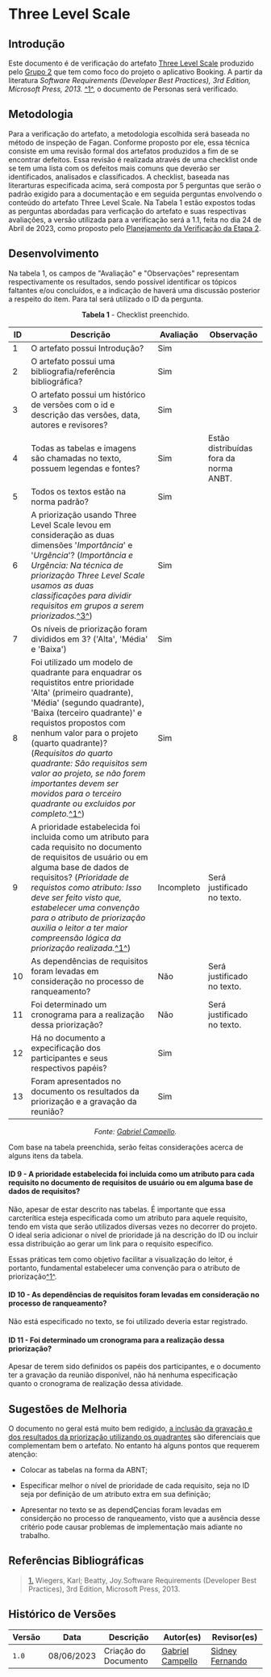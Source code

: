 # Three Level Scale

## Introdução

Este documento é de verificação do artefato [Three Level Scale](https://requisitos-de-software.github.io/2023.1-Booking/elicitacao/threeLevelScale/) produzido pelo [Grupo 2](https://requisitos-de-software.github.io/2023.1-Booking/) que tem como foco do projeto o aplicativo Booking. A partir da literatura _Software Requirements (Developer Best Practices), 3rd Edition, Microsoft Press, 2013._ <a id="FTF1" href="#FTF1Ref">^1^</a>, o documento de Personas será verificado.

## Metodologia

Para a verificação do artefato, a metodologia escolhida será baseada no método de inspeção de Fagan. Conforme proposto por ele, essa técnica consiste em uma revisão formal dos artefatos produzidos a fim de se encontrar defeitos. Essa revisão é realizada através de uma checklist onde se tem uma lista com os defeitos mais comuns que deverão ser identificados, analisados e classificados. A checklist, baseada nas literarturas especificada acima, será composta por 5 perguntas que serão o padrão exigido para a documentação e em seguida perguntas envolvendo o conteúdo do artefato Three Level Scale. Na Tabela 1 estão expostos todas as perguntas abordadas para verficação do artefato e suas respectivas avaliações, a versão utilizada para a verificação será a 1.1, feita no dia 24 de Abril de 2023, como proposto pelo [Planejamento da Verificação da Etapa 2](adicionar_link_da_pagina_aqui).

## Desenvolvimento

Na tabela 1, os campos de "Avaliação" e "Observações" representam respectivamente os resultados, sendo possível identificar os tópicos faltantes e/ou concluídos, e a indicação de haverá uma discussão posterior a respeito do item. Para tal será utilizado o ID da pergunta.

<center>

**Tabela 1** - Checklist preenchido.

| ID  | Descrição                                                                                              | Avaliação | Observação |
| --- | ------------------------------------------------------------------------------------------------------ | --------- | --------- |
| 1   | O artefato possui Introdução?                                                                          |    Sim       |     |
| 2   | O artefato possui uma bibliografia/referência bibliográfica?                                           |    Sim       |   |
| 3   | O artefato possui um histórico de versões com o id e descrição das versões, data, autores e revisores? |     Sim      |  |
| 4   | Todas as tabelas e imagens são chamadas no texto, possuem legendas e fontes?                           |     Sim      | Estão distribuídas fora da norma ANBT. |
| 5   | Todos os textos estão na norma padrão?                                                                |    Sim       | 
| 6   |   A priorização usando Three Level Scale levou em consideração as duas dimensões '_Importância_' e '_Urgência_'? (_Importância e Urgência: Na técnica de priorização Three Level Scale usamos as duas classificações para dividir requisitos em grupos a serem priorizados._<a id="FTF3" href="#FTF3Ref">^3^</a>)   |     Sim      |
| 7   |     Os níveis de priorização foram divididos em 3? ('Alta', 'Média' e 'Baixa')                |    Sim       |
| 8   |  Foi utilizado um modelo de quadrante para enquadrar os requistitos entre prioridade 'Alta' (primeiro quadrante), 'Média' (segundo quadrante), 'Baixa (terceiro quadrante)' e requistos propostos com nenhum valor para o projeto (quarto quadrante)? (_Requisitos do quarto quadrante: São requisitos sem valor ao projeto, se não forem importantes devem ser movidos para o terceiro quadrante ou excluidos por completo._<a id="FTF1" href="#FTF1Ref">^1^</a>)               |    Sim       |
| 9   |   A prioridade estabelecida foi incluida como um atributo para cada requisito no documento de requisitos de usuário ou em alguma base de dados de requisitos? (_Prioridade de requistos como atributo: Isso deve ser feito visto que, estabelecer uma convenção para o atributo de priorização auxilia o leitor a ter maior compreensão lógica da priorização realizada._<a id="FTF1" href="#FTF1Ref">^1^</a>)                   |   Incompleto       | Será justificado no texto.|
| 10  |   As dependências de requisitos foram levadas em consideração no processo de ranqueamento?                   |    Não       | Será justificado no texto.|
| 11  | Foi determinado um cronograma para a realização dessa priorização? | Não  | Será justificado no texto.|
| 12  | Há no documento a expecificação dos participantes e seus respectivos papéis?  | Sim  |
| 13  | Foram apresentados no documento os resultados da priorização e a gravação da reunião?  |  Sim | 

_Fonte: [Gabriel Campello](https://github.com/g16c)._

</center>

Com base na tabela preenchida, serão feitas considerações acerca de alguns itens da tabela.

#### ID 9 - A prioridade estabelecida foi incluida como um atributo para cada requisito no documento de requisitos de usuário ou em alguma base de dados de requisitos? 

Não, apesar de estar descrito nas tabelas. É importante que essa carcterítica esteja especificada como um atributo para aquele requisito, tendo em vista que serão utilizados diversas vezes no decorrer do projeto. O ideal seria adicionar o nível de prioridade já na descrição do ID ou incluir essa distribuição ao gerar um link para o requisito específico.

Essas práticas tem como objetivo facilitar a visualização do leitor, é portanto, fundamental estabelecer uma convenção para o atributo de priorização<a id="FTF1" href="#FTF1Ref">^1^</a>.

#### ID 10 - As dependências de requisitos foram levadas em consideração no processo de ranqueamento? 

Não está especificado no texto, se foi utilizado deveria estar registrado.

#### ID 11 - Foi determinado um cronograma para a realização dessa priorização? 

Apesar de terem sido definidos os papéis dos participantes, e o documento ter a gravação da reunião disponível, não há nenhuma especificação quanto o cronograma de realização dessa atividade.

## Sugestões de Melhoria

O documento no geral está muito bem redigido, [a inclusão da gravação e dos resultados da priorização utilizando os quadrantes](https://requisitos-de-software.github.io/2023.1-Booking/elicitacao/threeLevelScale/#entrevista-com-o-usuario) são diferenciais que complementam bem o artefato. No entanto há alguns pontos que requerem atenção:

- Colocar as tabelas na forma da ABNT;

- Especificar melhor o nível de prioridade de cada requisito, seja no ID seja por definição de um atributo extra em sua definição;

- Apresentar no texto se as dependÇencias foram levadas em considerção no processo de ranqueamento, visto que a ausência desse critério pode causar problemas de implementação mais adiante no trabalho.

## Referências Bibliográficas

> <a id="FTF1Ref" href="#FTF1">1.</a> Wiegers, Karl; Beatty, Joy.Software Requirements (Developer Best Practices), 3rd Edition, Microsoft Press, 2013.

## Histórico de Versões

Versão  | Data | Descrição | Autor(es) | Revisor(es)
-------- | ------ | ------ | ---------- | ----------
`1.0` | 08/06/2023 | Criação do Documento | [Gabriel Campello](https://github.com/g16c) | [Sidney Fernando](https://github.com/nando3d3)